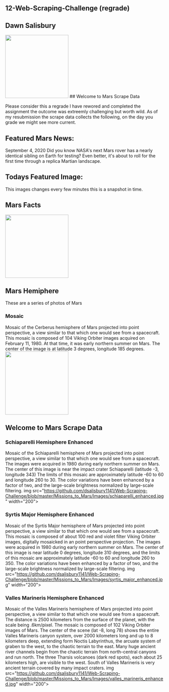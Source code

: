 ## 12-Web-Scraping-Challenge (regrade)

## Dawn Salisbury
<img src="https://github.com/dsalisbury1141/Web-Scraping-Challenge/blob/master/Missions_to_Mars/Images/earth-mars.jpg" width="200">
## Welcome to Mars Scrape Data

Please consider this a regrade I have rewored and completed the assignment the outcome was extreemly challenging but worth wild.
As of my resubmission the scrape data collects the following, on the day you grade we might see more current. 

## Featured Mars News: 
September 4, 2020
Did you know NASA's next Mars rover has a nearly identical sibling on Earth for testing? Even better, it's about to roll for the first time through a replica Martian landscape.

## Todays Featured Image: 
This images changes every few minutes this is a snapshot in time. 

## Mars Facts
<img src="https://github.com/dsalisbury1141/Web-Scraping-Challenge/blob/master/Missions_to_Mars/Images/mars_facts.PNG" width="200">

## Mars Hemiphere

These are a series of photos of Mars 
### Mosaic
Mosaic of the Cerberus hemisphere of Mars projected into point perspective, a view similar to that which one would see from a spacecraft. This mosaic is composed of 104 Viking Orbiter images acquired on February 11, 1980. At that time, it was early northern summer on Mars. The center of the image is at latitude 3 degrees, longitude 185 degrees.
<img src="https://github.com/dsalisbury1141/Web-Scraping-Challenge/blob/master/Missions_to_Mars/Images/cerberus_enhanced.jpg" width="200">

## Welcome to Mars Scrape Data

### Schiaparelli Hemisphere Enhanced
Mosaic of the Schiaparelli hemisphere of Mars projected into point perspective, a view similar to that which one would see from a spacecraft. The images were acquired in 1980 during early northern summer on Mars. The center of this image is near the impact crater Schiaparelli (latitude -3, longitude 343) The limits of this mosaic are approximately latitude -60 to 60 and longitude 260 to 30. The color variations have been enhanced by a factor of two, and the large-scale brightness normalized by large-scale filtering.
img src="https://github.com/dsalisbury1141/Web-Scraping-Challenge/blob/master/Missions_to_Mars/Images/schiaparelli_enhanced.jpg" width="200">

### Syrtis Major Hemisphere Enhanced
Mosaic of the Syrtis Major hemisphere of Mars projected into point perspective, a view similar to that which one would see from a spacecraft. This mosaic is composed of about 100 red and violet filter Viking Orbiter images, digitally mosaicked in an point perspective projection. The images were acquired in 1980 during early northern summer on Mars. The center of this image is near latitude 0 degrees, longitude 310 degrees, and the limits of this mosaic are approximately latitude -60 to 60 and longitude 260 to 350. The color variations have been enhanced by a factor of two, and the large-scale brightness normalized by large-scale filtering.
img src="https://github.com/dsalisbury1141/Web-Scraping-Challenge/blob/master/Missions_to_Mars/Images/syrtis_major_enhanced.jpg" width="200">

### Valles Marineris Hemisphere Enhanced
Mosaic of the Valles Marineris hemisphere of Mars projected into point perspective, a view similar to that which one would see from a spacecraft. The distance is 2500 kilometers from the surface of the planet, with the scale being .6km/pixel. The mosaic is composed of 102 Viking Orbiter images of Mars. The center of the scene (lat -8, long 78) shows the entire Valles Marineris canyon system, over 2000 kilometers long and up to 8 kilometers deep, extending form Noctis Labyrinthus, the arcuate system of graben to the west, to the chaotic terrain to the east. Many huge ancient river channels begin from the chaotic terrain from north-central canyons and run north. The three Tharsis volcanoes (dark red spots), each about 25 kilometers high, are visible to the west. South of Valles Marineris is very ancient terrain covered by many impact craters.
img src="https://github.com/dsalisbury1141/Web-Scraping-Challenge/blob/master/Missions_to_Mars/Images/valles_marineris_enhanced.jpg" width="200">
